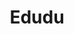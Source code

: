 ---
title: 'Edudu'
description: 'Plataforma educativa para niños'
pubDate: '2023-10-25'
heroImage: '/Edudu.jpeg'
tag: 'Web developher'
url: 'https://edudu-platform.netlify.app/'
---
